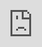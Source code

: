 ```yaml
---
title: "Genetic Algorithms in Simulations"
date: "2021-08-04"
cover: https://imagedelivery.net/EipKtqu98OotgfhvKf6Eew/c565b301-53b2-41f2-8773-f0d274147700/public
categories: 
  - "Simulation"
  - "AI"
---
```


**_[Explore a Genetic Algorithm Based Employee Scheduling Simulation](https://hash.ai/@hash/genetic-programming)_**

Genetic algorithms follow the logic of evolution - from a pool of solutions, evolve the best solution for a given problem. This is an effective approach to finding optimal solutions to tricky, complex multi-dimensional optimization problems.

The basic process is an evolutionary loop:

![](images/untitled-2.png)

A number of potential solutions are created. They pass through a selection filter that selects solutions based on their fitness, the ones that moves up the 'fitness landscape', closer to the peak of the best possible solutions. Then, these solutions become the seeds for the next generation of potential solutions, one of which might be a superior solution. And the process continues.

## Overview

In the demo simulation, we use a genetic algorithm to find the best workforce schedule. Many companies face the challenge of effectively maximizing coverage of a schedule and meeting demand. We can model the problem as a series of constraints.

- Does an employee work a reasonable number of hours? An employee schedule should aim for above and below a given number of hours.

- Are employee hours spread out over a day? It doesn't make sense to have ten employees working from 9am to 10am, and no employees from 10am to 11am. An ideal employee coverage is spread out across the full day.

- Do all employees contribute? If a group of ten employees is working at a company, it would be weird if nine of them were working and one never worked.

Each agent in the simulation is a potential employee schedule. Some will be better than others at meeting these constraints, and over the course of the simulation we’ll evolve better schedules.

There are four behaviors that implement the genetic algorithm:

- Fitness: A behavior that assesses the fitness of a given solution by comparing it against a set of constraints and costs.

- Evaluate: Normalize and compare agent fitnesses. Select a subset of agents based on their 'fitness'.

- Crossover: Take this subset of solutions and swap aspects of them, 'breeding' new solutions and using them in the next iteration.

- Mutate: Introduce mutations into the new solutions; random changes that may or may not make them more fit.

There are two types of agents in use during a GA optimization: solution agents and a manager agent.

Solution agents have two key attributes:

```
"bitfield": <string>, 
"fitness": <float>
```

A bitfield represents the solution - it's a series of integers that map to the company’s work schedule. You can think of the full string as the combination of each employee’s start time of their shift, and the length of their shift. So the length of the string will be the number of bits needed to encode the shift information \* the number of employees.

The fitness attribute is a measure of how well the potential solution fits the constraints of the fitness evaluation.

These constraints are stored in **fitness.js**.

Every timestep a solution runs **fitness.js**, stores the results, and shares them with the manager agent.

The manager agent runs **evaluate.js** and selects the best - the manager agent then creates a new pool of solutions. The solution's are generated from a **crossover** and **mutation** of existing solutions. The existing solutions, except for the best one, are removed from the simulation. Over a series of time steps we get closer to the optimum.

## Simulation

<iframe style="position: absolute; top: 0; left: 0;" src="https://core.hash.ai/embed.html?project=%40hash%2Fgenetic-programming&amp;ref=stable&amp;tabs=3d%2Canalysis
" scrolling="auto" width="100%" height="100%" frameborder="0"></iframe>

The current best solution is visualized by a set of colored bars representing the employee shifts. Each employee is represented by a different color, and the bar extends from the beginning to the end of their shift. This allows you to easily see how many employees are working at any given time.

![](images/image36.png)

The current best solution, represented by each employee's work schedule

At the start of the simulation, the fitness of the different solutions is relatively low, but you can see in jumps and spurts how the solution set discovers better configurations. After a hundred time steps the solution has plateaued at the best possible fitness score.

![](images/37F73BBB-56CF-4D93-B75B-640ED1074A09-456-00005E6F4742DC0E.png)

Genetic algorithms are best employed when there's a clear fitness function to optimize for and where there are many potential parameters to tweak. You can use them in conjunction with [HASH optimization experiments](https://docs.hash.ai/core/creating-simulations/experiments/optimization-experiments) to automatically generate good solutions from your simulations.

You can find a version of this simulation [written in Python here](https://hash.ai/@hash/genetic-programming-employee-shifts-python).
